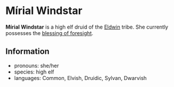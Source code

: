# Mírial Windstar

**Mírial Windstar** is a high elf druid of the [Eldwin](../eldwin.md) tribe. She currently possesses the [blessing of foresight](../../../supernatural-gifts/blessing-of-foresight.md).

## Information

- pronouns: she/her
- species: high elf
- languages: Common, Elvish, Druidic, Sylvan, Dwarvish
